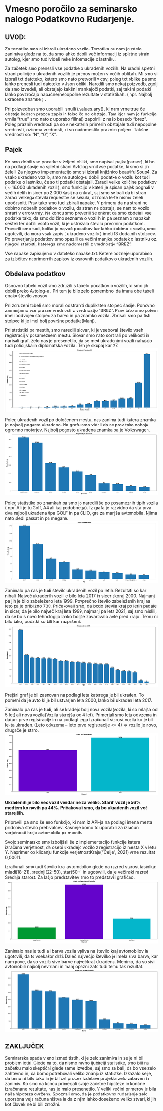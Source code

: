 # Vmesno poročilo za seminarsko nalogo Podatkovno Rudarjenje.

## UVOD:
Za tematiko smo si izbrali ukradena vozila. Tematika se nam je zdela zanimiva glede na to, da smo lahko dobili več informacij iz spletne strain autolog, kjer smo tudi videli neke informacije o lastniku.

Za začetek smo prenesli vse podatke o ukradenih vozilih. Na uradni spletni strani policije o ukradenih vozilih je prenos možen v večih oblikah. Mi smo si izbrali txt datoteko, katero smo nato pretvorili v csv, poleg txt oblike pa smo lahko prenesli tudi datoteko v Json obliki.
Naredili smo nekaj poizvedb, zgolj da smo izvedeli, ali obstajajo kakšni mankajoči podatki, saj takšni podatki  lahko povzročajo napačne/nepopolne rezultate v statistikah. ( npr. Najbolj ukradene znamke ) .

Pri poizvedbah smo uporabili isnull().values.any(), ki nam vrne true če obstaja kaksen prazen zapis in false če ne obstaja. Tam kjer nam je funkcija vrnila “true” smo nato z uporabo fillna() zapolnili z našo besedo “brez”. Poleg praznih vrednosti pa so v nekaterih primerih obstajale tudi nepopolne vrednosti, oziroma vrednosti, ki so nadomestilo praznim poljem. Takšne vrednosti so: “N”, “0”, “X”.

## Pajek
Ko smo dobili vse podatke v željeni obliki, smo napisali pajka(parser), ki bo na podlagi šasije na spletni strani Avtolog vrnil vse podatke, ki smo si jih želeli. Za njegovo implementacijo smo si izbrali knjižnico beautifulSoup4.
Za vsako ukradeno vozilo, smo na autolog-u dobili podatke o vozilu kot tudi podatke o lastniku, če so ti podatki obstajali.
Zaradi velike količine podatkov ( ~ 16.000 ukradenih vozil ), smo funkcijo v kateri je spisan pajek pognali v večih delih in sicer po 2.000 šasij na enkrat, saj smo se bali da bi stran zaradi velkega števila requestov se sesula, oziroma le-te nismo želeli upočasniti.
Prav tako smo tudi zbirali napake. V primeru da na strani ne dobimo nobenih podatkov o vozilu, da stran ne obstaja, se nam to vozilo shrani v errorArray. 
Na koncu smo preverili še enkrat da smo obdelali vse podatke tako, da smo dolžino seznama o vozilih in pa seznam o napakah sešteli ter dobili vsoto vozil, ki je ustrezala številu prvotnim podatkom.
Preverili smo tudi, koliko je največ podatkov kar lahko dobimo o vozilu, smo ugotovili, da mora vsak zapis ( ukradeno vozilo ) imeti 13 dodatnih stolpcev. Po preverjanju podatkov smo opazili da večini manjka podatek o lastniku oz. njegovi starosti, katerega smo nadomestili z vrednostjo “BREZ”.

Vse napake zapisujemo v datoteko napake.txt. Ketere pozneje uporabimo za izločitev neprimernih zapisov iz osnovnih podatkov o ukradenih vozilih.


## Obdelava podatkov
Osnovno tabelo vozil smo zdruzili s tabelo podatkov o vozilih, ki smo jih dobili preko Avtolog-a . Pri tem je bilo zelo pomembno, da imata obe tabeli enako število vnosov .

Pri zdruzeni tabeli smo morali odstraniti duplikaten stolpec šasije. Ponovno zamenjamo vse prazne vrednosti z vrednostjo “BREZ”.
Prav tako smo potem imeli podvojen stolpec za barvo in pa znamko vozila. Zbrisali smo pa tisti stolpec ki je imel bolj površne podatke(Manj).

Pri statistiki po mestih, smo naredili slovar, ki je vseboval število vseh registracij v posameznem mestu. Slovar smo nato sortirali po velikosti in narisali graf.
Zelo nas je presenetilo, da se med ukradenimi vozili nahajajo tudi policijska in diplomatska vozila.
Teh je skupaj kar 27.
![kraja po mestih](poMestih.png "Kraja po mestih")

Poleg ukradenih vozil po določenem mestu, nas zanima tudi katera znamka je najbolj pogosto ukradena. Na grafu smo videli da se prav tako nahaja ogromno motorjev. Najbolj pogosto ukradena znamka pa je Volkswagen.
![kraja po znamkah](poZnamkah.png "Kraja po znamkah") 

Poleg statistike po znamkah pa smo jo naredili še po posameznih tipih vozila ( npr. Ali je tu Golf, A4 ali kaj podobnega).
Iz grafa je razvidno da sta prva dva najbolj ukradena tipa GOLF in pa CLIO, gre za manjša avtomobila.
Njima nato sledi passat in pa megane.
![kraja po tipih](poTipih.png "Kraja po tipih") 

Zanimalo pa nas je tudi število ukradenih vozil po letih. Rezultati so kar nihali. Največ ukradenih vozil je bilo leta 2017 in sicer skoraj 2000. Najmanj pa jih je bilo zabeleženo leta 1999. Povprečno število zabeleženih kraj na leto pa je približno 730. 
Pričakovali smo, da bodo števila kraj po letih padale in sicer, da je bilo največ kraj leta 1999, najmanj pa leta 2021, saj smo mislili, da se bo s novo tehnologijo lahko boljše zavarovalo avte pred krajo. Temu ni bilo tako, podatki so bili kar razpršeni. 
![kraja po letih](poLetih.png "Kraja po letih") 

Prejšni graf je bil zasnovan na podlagi leta katerega je bil ukraden. To pomeni da je avto ki je bil ustvarjen leta 2000, lahko bil ukraden leta 2017.

Zanimalo pa nas je tudi, ali se kradejo bolj nova vozila(vozila, ki so mlajša od 5 let) ali nova vozila(Vozila starejša od 4 let). Primerjali smo leta odvzema in datum prve registracije in na podlagi tega izračunali starost vozila ko je bil le-ta ukraden. (Leto odvzema – leto prve registracije <= 4) => vozilo je novo, drugače je staro. 
![Novo staro](novoStaro.png "Novo staro")

**Ukradenih je bilo več vozil vendar ne za veliko. Starih vozil je 56% medtem ko novih pa 44%. Pričakovali smo, da  bo ukradenih vozil več starejših.**

Pripravili pa smo še eno funkcijo, ki nam iz API-ja na podlagi imena mesta pridobiva število prebivalcev.  Kasneje bomo to uporabili za izračun verjetnosti kraje avtomobila po mestih.

Svojo seminarsko smo izboljšali še z implementacijo  funkcije katera izračuna verjetnost, da osebi ukradejo vozilo z registracijo iz mesta X v letu Y. Naprimer ob klicanju funkcije verjetnostKraje(“Celje”, 2021) vrne rezultat 0,00011.

Izračunali smo tudi število kraj avtomobilov glede na razred starost lastnika: mladi(18-21), srednji(22-50), star(50+) in ugotovili, da je večinski razred Srednja starost. Za lažjo predstavitev smo to predstavili grafično.
![Starostni razred](kraja_glede_na_starost.png "Glede na starostni razred")

Zanimalo nas je tudi ali barva vozila vpliva na število kraj avtomobilov in ugotovili, da to vsekakor drži. Daleč največjo številko je imela siva barva, kar nam pove, da so vozila sive barve največkrat ukradena. Menimo, da so sivi avtomobili najbolj nevtrlani in manj opazni zato tudi temu tak rezultat.
![Barva ukradenih](barva_ukradenih.png "Glede na barvo vozila")

## ZAKLJUČEK
Seminarska spada v eno izmed tistih, ki je zelo zanimiva in se je ni bil problem lotiti. Glede na to, da nismo ravno ljubitelji statistike, smo bili na začetku malo skeptični glede same izvedbe, saj smo se bali, da bo vse zelo zahtevno in, da bomo potrebovali veliko znanja iz statistke. Izkazalo se je, da temu ni bilo tako in je bil cel proces izdelave projekta zelo zabaven in zanimiv. Ko smo na koncu primerjali svoje začetne hipoteze in končne izračunane rezultate, nas je malo presenetilo. V veliki večini primerov je bila naša hipoteza ovržena. Spoznali smo, da je podatkovno rudarjenje zelo uporabna veja računalništva in da z njim lahko dosežemo veliko stvari, ki jih kot človek ne bi bili zmožni. 